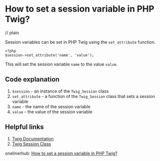 # How to set a session variable in PHP Twig?
// plain

Session variables can be set in PHP Twig using the `set_attribute` function.

```
<?php
$session->set_attribute('name', 'value');
```

This will set the session variable `name` to the value `value`.

## Code explanation


1. `$session` - an instance of the `Twig_Session` class
2. `set_attribute` - a function of the `Twig_Session` class that sets a session variable
3. `name` - the name of the session variable
4. `value` - the value of the session variable

## Helpful links

1. [Twig Documentation](https://twig.symfony.com/doc/2.x/)
2. [Twig Session Class](https://twig.symfony.com/api/2.x/Twig_Session.html)

onelinerhub: [How to set a session variable in PHP Twig?](https://onelinerhub.com/twig/how-to-set-a-session-variable-in-php-twig-)